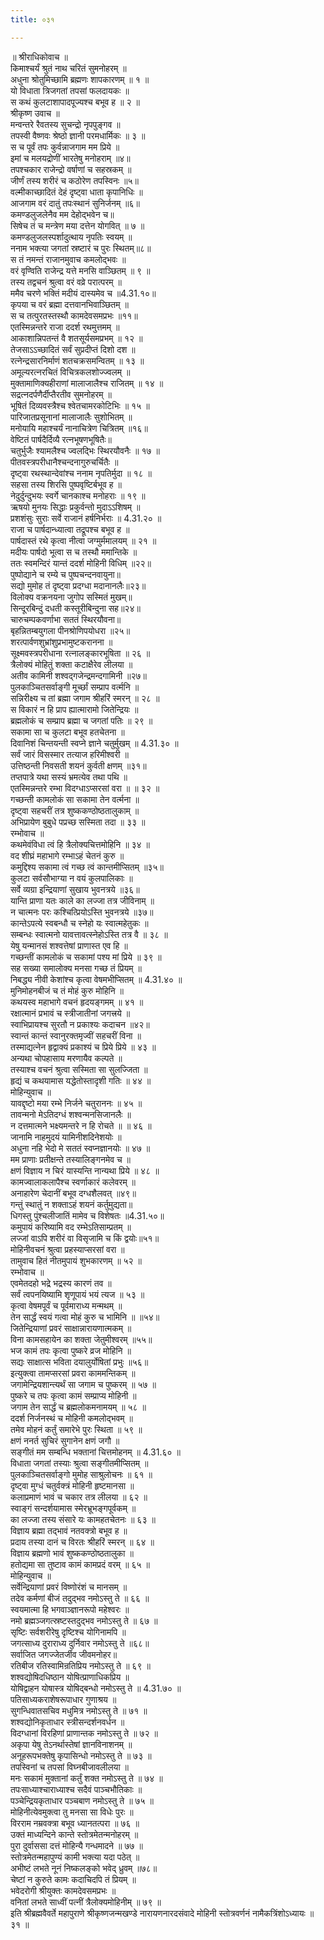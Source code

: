 ```yaml
---
title: ०३१

---
```

॥ श्रीराधिकोवाच ॥  
किमाश्चर्यं श्रुतं नाथ चरितं सुमनोहरम् ॥  
अधुना श्रोतुमिच्छामि ब्रह्मणः शापकारणम् ॥ १ ॥  
यो विधाता त्रिजगतां तपसां फलदायकः ॥  
स कथं कुलटाशापादपूज्यश्च बभूव ह ॥ २ ॥  
श्रीकृष्ण उवाच ॥  
मन्वन्तरे रैवतस्य सुचन्द्रो नृपपुङ्गव ॥  
तपस्वी वैष्णवः श्रेष्ठो ज्ञानी परमधार्मिकः ॥ ३ ॥  
स च पूर्वं तपः कुर्वन्नाजगाम मम प्रिये ॥  
इमां च मलयद्रोणीं भारतेषु मनोहराम् ॥४॥  
तपश्चकार राजेन्द्रो वर्षाणां च सहस्रकम् ॥  
जीर्णं तस्य शरीरं च कठोरेण तपस्विनः ॥५॥  
वल्मीकाच्छादितं देहं दृष्ट्वा धाता कृपानिधिः ॥  
आजगाम वरं दातुं तपःस्थानं सुनिर्जनम् ॥६॥  
कमण्डलुजलेनैव मम देहोद्भवेन च॥  
सिषेच तं च मन्त्रेण मया दत्तेन योगवित् ॥ ७ ॥  
कमण्डलुजलस्पर्शादुत्थाय नृपतिः स्वयम् ॥  
ननाम भक्त्या जगतां स्रष्टारं च पुरः स्थितम्॥८॥  
स तं नमन्तं राजानमुवाच कमलोद्भवः ॥  
वरं वृण्विति राजेन्द्र यत्ते मनसि वाञ्छितम् ॥ ९ ॥  
तस्य तद्वचनं श्रुत्वा वरं वव्रे परात्परम् ॥  
ममैव चरणे भक्तिं मदीयं दास्यमेव च ॥4.31.१०॥  
कृपया च वरं ब्रह्मा दत्तवानभिवाञ्छितम् ॥  
स च तत्पुरतस्तस्थौ कामदेवसमप्रभः ॥११॥  
एतस्मिन्नन्तरे राजा ददर्श रथमुत्तमम् ॥  
आकाशान्निपतन्तं वै शतसूर्यसमप्रभम् ॥ १२ ॥  
तेजसाऽऽच्छादितं सर्वं सुप्रदीप्तं दिशो दश ॥  
रत्नेन्द्रसारनिर्माणं शतचक्रसमन्वितम् ॥ १३ ॥  
अमूल्यरत्नरचितं विचित्रकलशोज्ज्वलम् ॥  
मुक्तामाणिक्यहीराणां मालाजालैश्च राजितम् ॥ १४ ॥  
सद्रत्नदर्पणैर्दीप्तैरतीव सुमनोहरम् ॥  
भूषितं दिव्यवस्त्रैश्च श्वेतचामरकोटिभिः ॥ १५ ॥  
पारिजातप्रसूनानां मालाजालैः सुशोभितम् ॥  
मनोयायि महाश्चर्यं नानाचित्रेण चित्रितम् ॥१६॥  
वेष्टितं पार्षदैर्दिव्यै रत्नभूषणभूषितैः॥  
चतुर्भुजैः श्यामलैश्च ज्वलद्भिः स्थिरयौवनैः ॥ १७ ॥  
पीतवस्त्रपरीधानैश्चन्दनागुरुचर्चितैः ॥  
दृष्ट्वा रथस्थान्देवांश्च ननाम नृपतिर्मुदा ॥ १८ ॥  
सहसा तस्य शिरसि पुष्पवृष्टिर्बभूव ह ॥  
नेदुर्दुन्दुभयः स्वर्गे चानकाश्च मनोहराः ॥ १९ ॥  
ऋषयो मुनयः सिद्धाः प्रकुर्वन्तो मुदाऽऽशिषम् ॥  
प्रशशंसुः सुराः सर्वे राजानं हर्षनिर्भराः ॥ 4.31.२० ॥  
राजा च पार्षदान्ध्यात्वा तद्रूपश्च बभूव ह ॥  
पार्षदास्तं रथे कृत्वा नीत्वा जग्मुर्ममालयम् ॥ २१ ॥  
मदीयः पार्षदो भूत्वा स च तस्थौ ममान्तिके ॥  
ततः स्वमन्दिरं यान्तं ददर्श मोहिनी विधिम् ॥२२॥  
पुष्पोद्याने च रम्ये च पुष्पचन्दनवायुना॥  
सद्यो मुमोह तं दृष्ट्वा प्रदग्धा मदानानलैः॥२३॥  
विलोक्य वक्रनयना जुगोप सस्मितं मुखम्॥  
सिन्दूरबिन्दुं दधती कस्तूरीबिन्दुना सह॥२४॥  
चारुचम्पकवर्णाभा सततं स्थिरयौवना॥  
बृहन्नितम्बयुगला पीनश्रोणिपयोधरा ॥२५॥  
शरत्पार्वणशुभ्रांशुप्रभामुष्टकरानना ॥  
सूक्ष्मवस्त्रपरीधाना रत्नालङ्कारभूषिता ॥ २६ ॥  
त्रैलोक्यं मोहितुं शक्ता कटाक्षैरेव लीलया ॥  
अतीव कामिनी शश्वद्गजेन्द्रमन्दगामिनी ॥२७॥  
पुलकाञ्चितसर्वाङ्गी मूर्च्छां सम्प्राप वर्त्मनि ॥  
सन्निरीक्ष्य च तां ब्रह्मा जगाम श्रीहरिं स्मरन् ॥ २८ ॥  
स विकारं न हि प्राप ह्यात्मारामो जितेन्द्रियः ॥  
ब्रह्मलोकं च सम्प्राप ब्रह्मा च जगतां पतिः ॥ २९ ॥  
सकामा सा च कुलटा बभूव हतचेतना ॥  
दिवानिशं चिन्तयन्ती स्वप्ने ज्ञाने चतुर्मुखम् ॥ 4.31.३० ॥  
सर्वं जारं विसस्मार तत्याज हरिमीश्वरी ॥  
उत्तिष्ठन्ती निवसती शयनं कुर्वती क्षणम् ॥३१॥  
तप्तपात्रे यथा सस्यं भ्रमत्येव तथा पथि ॥  
एतस्मिन्नन्तरे रम्भा विदग्धाऽप्सरसां वरा ॥ ॥ ३२ ॥  
गच्छन्ती कामलोकं सा सकामा तेन वर्त्मना ॥  
दृष्ट्वा सहचरीं तत्र शुष्ककण्ठोष्ठतालुकाम् ॥  
अभिप्रायेण बुबुधे पप्रच्छ सस्मिता तदा ॥ ३३ ॥  
रम्भोवाच ॥  
कथमेवंविधा त्वं हि त्रैलोक्यचित्तमोहिनि ॥ ३४ ॥  
वद शीघ्रं महाभागे रम्भाऽहं चेतनं कुरु ॥  
कमुद्दिश्य सकामा त्वं गच्छ त्वं कान्तमीप्सितम् ॥३५॥  
कुलटा सर्वसौभाग्या न वयं कुलपालिकाः ॥  
सर्वे व्यग्रा इन्द्रियाणां सुखाय भुवनत्रये ॥३६॥  
यान्ति प्राणा यतः काले का लज्जा तत्र जीविनाम् ॥  
न चात्मनः परः कश्चित्प्रियोऽस्ति भुवनत्रये ॥३७॥  
कान्तेऽपत्ये स्वबन्धौ च स्नेहो यः स्वात्महेतुकः ॥  
सम्बन्धः स्वात्मनो यावत्तावत्स्नेहोऽस्ति तत्र वै ॥ ३८ ॥  
येषु यन्मानसं शश्वत्तेषां प्राणास्त एव हि ॥  
गच्छन्तीं कामलोकं च सकामां पश्य मां प्रिये ॥ ३९ ॥  
सह सख्या समालोक्य मनसा गच्छ तं प्रियम् ॥  
निबद्ध्य नीवी केशांश्च कृत्वा वेषमभीप्सितम् ॥ 4.31.४० ॥  
मुनिमोहनबीजं च तं मोहं कुरु मोहिनि ॥  
कथयस्व महाभागे वचनं हृदयङ्गमम् ॥ ४१ ॥  
रक्षात्मानं प्रभावं च स्त्रीजातीनां जगत्त्रये ॥  
स्वाभिप्रायश्च सुरतौ न प्रकाश्यः कदाचन ॥४२॥  
स्वान्तं कान्तं स्वानुरक्तमृज्वीं सहचरीं विना ॥  
तस्माद्यत्नेन हृद्वाक्यं प्रकाश्यं च प्रिये प्रिये ॥ ४३ ॥  
अन्यथा चोपहासाय मरणायैव कल्पते ॥  
तस्याश्च वचनं श्रुत्वा सस्मिता सा सुलज्जिता ॥  
हृद्यं च कथयामास यद्धेतोस्तादृशी गतिः ॥ ४४ ॥  
मोहिन्युवाच ॥  
यावद्दृष्टो मया रम्भे निर्जने चतुराननः ॥ ४५ ॥  
तावन्मनो मेऽतिदग्धं शश्वन्मनसिजानलैः ॥  
न दत्तमात्मने भक्ष्यमन्तरे न हि रोचते ॥ ॥ ४६ ॥  
जानामि नाहमुदयं यामिनीशदिनेशयोः ॥  
अधुना नहि भेदो मे सततं स्वप्नज्ञानयोः ॥ ४७ ॥  
मम प्राणाः प्रतीक्षन्ते तस्यालिङ्गनमेव च ॥  
क्षणं विज्ञाय न चिरं यास्यन्ति नान्यथा प्रिये ॥ ४८ ॥  
कामज्वालाकलापैश्च स्वर्णाकारं कलेवरम् ॥  
अनाहारेण चेदानीं बभूव दग्धशैलवत् ॥४९॥  
गन्तुं स्थातुं न शक्ताऽहं शयनं कर्तुमुद्यता॥  
धिगस्तु पुंश्चलीजातिं मामेव च विशेषतः ॥4.31.५०॥  
कमुपायं करिष्यामि वद रम्भेऽतिसाम्प्रतम् ॥  
लज्जां वाऽपि शरीरं वा विसृजामि च किं द्वयोः॥५१॥  
मोहिनीवचनं श्रुत्वा प्रहस्याप्सरसां वरा ॥  
तामुवाच हितं नीतमुपायं शुभकारणम् ॥ ५२ ॥  
रम्भोवाच ॥  
एवमेतदहो भद्रे भद्रस्य कारणं तव ॥  
सर्वं त्वपनयिष्यामि शृणूपायं भयं त्यज ॥ ५३ ॥  
कृत्वा वेषमपूर्वं च पूर्वमाराध्य मन्मथम् ॥  
तेन सार्द्धं स्वयं गत्वा मोहं कुरु च भामिनि ॥ ॥५४॥  
जितेन्द्रियाणां प्रवरं साक्षान्नारायणात्मकम् ॥  
विना कामसहायेन का शक्ता जेतुमीश्वरम् ॥५५॥  
भज कामं तपः कृत्वा पुष्करे व्रज मोहिनि ॥  
सद्यः साक्षात्स भविता दयालुर्योषितां प्रभुः ॥५६॥  
इत्युक्त्वा तामप्सरसां प्रवरा काममन्तिकम् ॥  
जगामेन्द्रियशान्त्यर्थं सा जगाम च पुष्करम् ॥ ५७ ॥  
पुष्करे च तपः कृत्वा कामं सम्प्राप्य मोहिनी ॥  
जगाम तेन सार्द्धं च ब्रह्मलोकमनामयम् ॥ ५८ ॥  
ददर्श निर्जनस्थं च मोहिनी कमलोद्भवम् ॥  
तमेव मोहनं कर्तुं समारेभे पुरः स्थिता ॥ ५९ ॥  
क्षणं ननर्त सुचिरं सुगानेन क्षणं जगौ ॥  
सङ्गीतं मम सम्बन्धि भक्तानां चित्तमोहनम् ॥ 4.31.६० ॥  
विधाता जगतां तस्याः श्रुत्वा सङ्गीतमीप्सितम् ॥  
पुलकाञ्चितसर्वाङ्गो मुमोह साश्रुलोचनः ॥ ६१ ॥  
दृष्ट्वा मुग्धं चतुर्वक्त्रं मोहिनी हृष्टमानसा ॥  
कलाप्रमाणं भावं च चकार तत्र लीलया ॥ ६२ ॥  
स्वाङ्गं सन्दर्शयामास स्मेरभ्रूभङ्गपूर्वकम् ॥  
का लज्जा तस्य संसारे यः कामहतचेतनः ॥ ६३ ॥  
विज्ञाय ब्रह्मा तद्भावं नतवक्त्रो बभूव ह ॥  
प्रदाय तस्या दानं च विरतः श्रीहरिं स्मरन् ॥ ६४ ॥  
विज्ञाय ब्रह्मणो भावं शुष्ककण्ठोष्ठतालुका ॥  
हतोद्यमा सा तुष्टाव कामं कामप्रदं वरम् ॥ ६५ ॥  
मोहिन्युवाच ॥  
सर्वेन्द्रियाणां प्रवरं विष्णोरंशं च मानसम् ॥  
तदेव कर्मणां बीजं तदुद्भव नमोऽस्तु ते ॥ ६६ ॥  
स्वयमात्मा हि भगवाञ्ज्ञानरूपो महेश्वरः ॥  
नमो ब्रह्मञ्जगत्स्रष्टस्तदुद्भव नमोऽस्तु ते ॥ ६७ ॥  
सृष्टिः सर्वशरीरेषु दृष्टिश्च योगिनामपि ॥  
जगत्साध्य दुराराध्य दुर्निवार नमोऽस्तु ते ॥६८॥  
सर्वाजित जगज्जेतर्जीव जीवमनोहर॥  
रतिबीज रतिस्वामिन्रतिप्रिय नमोऽस्तु ते ॥ ६९ ॥  
शश्वद्योषिदधिष्ठान योषित्प्राणाधिकप्रिय ॥  
योषिद्वाहन योषास्त्र योषिद्बन्धो नमोऽस्तु ते ॥ 4.31.७० ॥  
पतिसाध्यकराशेषरूपाधार गुणाश्रय ॥  
सुगन्धिवातसचिव मधुमित्र नमोऽस्तु ते ॥ ७१ ॥  
शश्वद्योनिकृताधार स्त्रीसन्दर्शनवर्धन ॥  
विदग्धानां विरहिणां प्राणान्तक नमोऽस्तु ते ॥ ७२ ॥  
अकृपा येषु तेऽनर्थास्तेषां ज्ञानविनाशनम् ॥  
अनूहरूपभक्तेषु कृपासिन्धो नमोऽस्तु ते ॥ ७३ ॥  
तपस्विनां च तपसां विघ्नबीजावलीलया ॥  
मनः सकामं मुक्तानां कर्तुं शक्त नमोऽस्तु ते ॥ ७४ ॥  
तपःसाध्याश्चाराध्याश्च सदैवं पाञ्चभौतिकाः ॥  
पञ्चेन्द्रियकृताधार पञ्चबाण नमोऽस्तु ते ॥ ७५ ॥  
मोहिनीत्येवमुक्त्वा तु मनसा सा विधेः पुरः ॥  
विरराम नम्रवक्त्रा बभूव ध्यानतत्परा ॥ ७६ ॥  
उक्तं माध्यन्दिने कान्ते स्तोत्रमेतन्मनोहरम् ॥  
पुरा दुर्वाससा दत्तं मोहिन्यै गन्धमादने ॥ ७७ ॥  
स्तोत्रमेतन्महापुण्यं कामी भक्त्या यदा पठेत् ॥  
अभीष्टं लभते नूनं निष्कलङ्को भवेद् ध्रुवम् ॥७८॥  
चेष्टां न कुरुते कामः कदाचिदपि तं प्रियम् ॥  
भवेदरोगी श्रीयुक्तः कामदेवसमप्रभः ॥  
वनितां लभते साध्वीं पत्नीं त्रैलोक्यमोहिनीम् ॥ ७९ ॥  
इति श्रीब्रह्मवैवर्ते महापुराणे श्रीकृष्णजन्मखण्डे नारायणनारदसंवादे मोहिनी स्तोत्रवर्णनं नामैकत्रिंशोऽध्यायः ॥ ३१ ॥